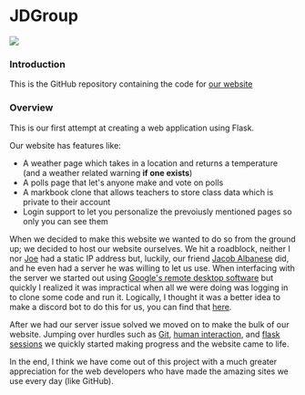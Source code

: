 # JDGroup

<a href = "http://38.29.38.139:25565" target = "_blank" style = "cursor:pointer">
        <image src = "https://github.com/Taggagii/Web-Application/blob/master/static/readme/earth.png">
</a>

### Introduction
This is the GitHub repository containing the code for [our website](http://38.29.38.139:25565) 

### Overview
This is our first attempt at creating a web application using Flask. 

Our website has features like:
* A weather page which takes in a location and returns a temperature (and a weather related warning **if one exists**)
* A polls page that let's anyone make and vote on polls
* A markbook clone that allows teachers to store class data which is private to their account
* Login support to let you personalize the prevoiusly mentioned pages so only you can see them

When we decided to make this website we wanted to do so from the ground up; we decided to host our website ourselves. We hit a roadblock, neither I nor [Joe](https://github.com/joe-joe-joe-joe) had a static IP address but, luckily, our friend [Jacob Albanese](https://github.com/jalbanese1441) did, and he even had a server he was willing to let us use. When interfacing with the server we started out using [Google's remote desktop software](https://remotedesktop.google.com/) but quickly I realized it was impractical when all we were doing was logging in to clone some code and run it. Logically, I thought it was a better idea to make a discord bot to do this for us, you can find that [here](https://github.com/taggagii/transfer).

After we had our server issue solved we moved on to make the bulk of our website. Jumping over hurdles such as [Git](https://git-scm.com/), [human interaction](https://en.wikipedia.org/wiki/Human_communication), and [flask sessions](https://pythonbasics.org/flask-sessions/) we quickly started making progress and the website came to life.

In the end, I think we have come out of this project with a much greater appreciation for the web developers who have made the amazing sites we use every day (like GitHub). 



